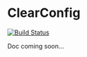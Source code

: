 # ClearConfig
[![Build Status](https://travis-ci.org/japgolly/clear-config.svg?branch=master)](https://travis-ci.org/japgolly/clear-config)

Doc coming soon...
